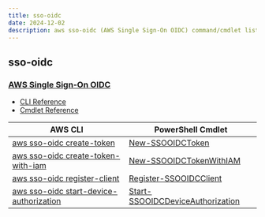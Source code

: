 ```yaml
---
title: sso-oidc
date: 2024-12-02
description: aws sso-oidc (AWS Single Sign-On OIDC) command/cmdlet list.
---
```


## sso-oidc

### [AWS Single Sign-On OIDC](https://aws.amazon.com/single-sign-on/)

* [CLI Reference](https://awscli.amazonaws.com/v2/documentation/api/latest/reference/sso-oidc/index.html)
* [Cmdlet Reference](https://docs.aws.amazon.com/powershell/latest/reference/items/SSOOIDC_cmdlets.html)

|AWS CLI|PowerShell Cmdlet|
|----|----|
|[aws sso-oidc create-token](https://awscli.amazonaws.com/v2/documentation/api/latest/reference/sso-oidc/create-token.html)|[New-SSOOIDCToken](https://docs.aws.amazon.com/powershell/latest/reference/items/New-SSOOIDCToken.html)|
|[aws sso-oidc create-token-with-iam](https://awscli.amazonaws.com/v2/documentation/api/latest/reference/sso-oidc/create-token-with-iam.html)|[New-SSOOIDCTokenWithIAM](https://docs.aws.amazon.com/powershell/latest/reference/items/New-SSOOIDCTokenWithIAM.html)|
|[aws sso-oidc register-client](https://awscli.amazonaws.com/v2/documentation/api/latest/reference/sso-oidc/register-client.html)|[Register-SSOOIDCClient](https://docs.aws.amazon.com/powershell/latest/reference/items/Register-SSOOIDCClient.html)|
|[aws sso-oidc start-device-authorization](https://awscli.amazonaws.com/v2/documentation/api/latest/reference/sso-oidc/start-device-authorization.html)|[Start-SSOOIDCDeviceAuthorization](https://docs.aws.amazon.com/powershell/latest/reference/items/Start-SSOOIDCDeviceAuthorization.html)|

